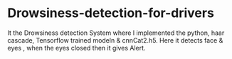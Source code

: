 # Drowsiness-detection-for-drivers
It the Drowsiness detection System where I implemented the python, haar cascade, Tensorflow trained modeln & cnnCat2.h5.
Here it detects face & eyes , when the eyes closed then it gives Alert.
